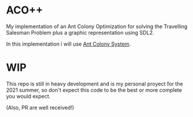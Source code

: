 # ACO++

My implementation of an Ant Colony Optimization for solving the Travelling Salesman Problem plus a graphic representation using SDL2.

In this implementation i will use [Ant Colony System](https://ieeexplore.ieee.org/abstract/document/585892).

# WIP

This repo is still in heavy development and is my personal proyect for the 2021 summer, so don't expect this code to be the best or more complete you would expect.

(Also, PR are well received!)


